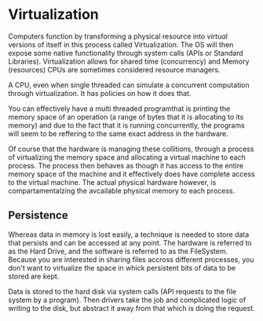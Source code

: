 # Virtualization

Computers function by transforming a physical resource into *virtual*
versions of itself in this process called Virtualization. The OS will
then expose some native functionality through system calls (APIs or
Standard Libraries). Virtualization allows for shared time (concurrency)
and Memory (resources) CPUs are sometimes considered resource managers.

A CPU, even when single threaded can simulate a concurrent computation
through virtualization. It has policies on how it does that.

You can effectively have a multi threaded programthat is printing the 
memory space of an operation (a range of bytes that it is allocating to 
its memory) and due to the fact that it is running concurrently, the 
programs will seem to be reffering to the same exact address in the hardware.

Of course that the hardware is managing these collitions, through a process
of virtualizing the memory space and allocating a virtual machine to each 
process. The process then behaves as though it has access to the entire memory
space of the machine and it effectively does have complete access to the virtual
machine. The actual physical hardware however, is compartamentalzing the avcailable
physical memory to each process.

## Persistence

Whereas data in memory is lost easily, a technique is needed to store
data that persists and can be accessed at any point. The hardware is
referred to as the Hard Drive, and the software is referred to as the
FileSystem. Because you are interested in sharing files accross different
processes, you don't want to virtualize the space in whick persistent
bits of data to be stored are kept.

Data is stored to the hard disk via system calls (API requests to the
file system by a program). Then drivers take the job and complicated
logic of writing to the disk, but abstract it away from that which is doing
the request. 
